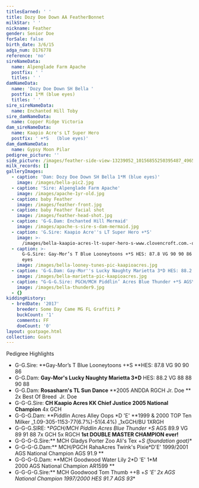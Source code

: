```yaml
---
titlesEarned: ' '
title: Dozy Doe Down AA FeatherBonnet
milkStar: ' '
nickname: Feather
gender: Senior Doe
forSale: false
birth_date: 3/6/15
adga_num: D176778
reference: 'no'
sireNameData:
  name: Alpenglade Farm Apache
  postfix: ' '
  titles: ' '
damNameData:
  name: 'Dozy Doe Down SH Bella '
  postfix: 1*M (blue eyes)
  titles: ' '
sire_sireNameData:
  name: Enchanted Hill Toby
sire_damNameData:
  name: Copper Ridge Victoria
dam_sireNameData:
  name: Kaapio Acre's LT Super Hero
  postfix: ' +*S   (blue eyes)'
dam_damNameData:
  name: Gypsy Moon Pilar
pedigree_picture: ''
side_picture: /images/feather-side-view-13239052_10156855250395487_4965230174718124050_n.jpg
milk_records: []
galleryImages:
  - caption: 'Dam: Dozy Doe Down SH Bella 1*M (blue eyes)'
    image: /images/bella-pic2.jpg
  - caption: 'Sire: Alpenglade Farm Apache'
    image: /images/apache-1yr-old.jpg
  - caption: baby Feather
    image: /images/feather-front.jpg
  - caption: baby Feather facial shot
    image: /images/feather-head-shot.jpg
  - caption: 'G-G.Dam: Enchanted Hill Mermaid'
    image: /images/apache-s-sire-s-dam-mermaid.jpg
  - caption: 'G.Sire: Kaapio Acre''s LT Super Hero +*S'
    image: >-
      /images/bella-kaapio-acres-lt-super-hero-s-www.clovencroft.com.-oldies-reference-.html-.jpg
  - caption: >-
      G-G.Sire: Gay-Mor’s T Blue Looneytoons +*S HES: 87.8 VG 90 90 86 -blue
      eyes
    image: /images/bella-looney-tunes-pic-kaapioacres.jpg
  - caption: 'G-G.Dam: Gay-Mor''s Lucky Naughty Marietta 3*D HES: 88.2 VG 88 88 90 88'
    image: /images/bella-marietta-pic-kaapioacres.jpg
  - caption: "G-G-G.Sire: PGCH/MCH Piddlin’ Acres Blue Thunder +*S AGS\_89.9 VG 7x GCH 5x RGCH BE 1s\_DOUBLE MASTER CHAMPION "
    image: /images/bella-thunder9.jpg
  - {}
kiddingHistory:
  - bredDate: '2017'
    breeder: Some Day Came MG FL Graffiti P
    buckCount: '1'
    comments: FF
    doeCount: '0'
layout: goatpage.html
collection: Goats
---
```

Pedigree Highlights

* G-G.Sire: **Gay-Mor’s T Blue  Looneytoons  +*S **HES: 87.8 VG 90 90 86
* G-G.Dam: **Gay-Mor's Lucky Naughty Marietta 3*D** HES: 88.2 VG 88 88 90 88
* G-G.Dam: **Rosasharn's TL Sun Dance** **2005 ANDDA RGCH Jr. Doe **    2x Best Of Breed  Jr. Doe
* G-G-G.Sire: **CH Kaapio Acres KK Chief Justice 2005 National Champion** 4x GCH
* G-G-G.Dam: **Piddlin Acres Alley Oops *D 'E' **1999 & 2000 TOP Ten Milker _1.09-305-1153-77(6.7%)-51(4.4%)  _1xGCH/BU 1XRGH
* G-G-G.SIRE: **PGCH/MCH Piddlin Acres Blue Thunder +*S** AGS 89.9 VG 89 91 88  7x GCH   5x RGCH   **1st DOUBLE MASTER CHAMPION ever!**
* G-G-G-G.Sire:** MCH Gladys Porter Zoo Ali's Tex +*S (foundation goat)**
* G-G-G-G.Dam:** MCH/PGCH RahaAcres Twink's Pixie*D'E' 1999/2001 AGS National Champion AGS 91.9 **
* G-G-G-G.Dam: **MCH Goodwood Water Lily 2\*D 'E' 1\*M     2000 AGS National Champion   AR1599    **
* G-G-G-G.Sire:** MCH Goodwood Tom Thumb ++B +*S 'E' 2x AGS National Champion 1997/2000 HES 91.7 AGS 93**
